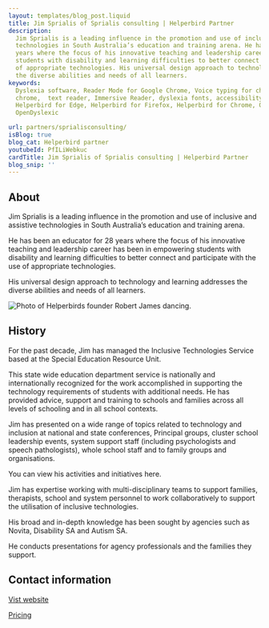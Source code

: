 ```yaml
---
layout: templates/blog_post.liquid
title: Jim Sprialis of Sprialis consulting | Helperbird Partner
description:
  Jim Sprialis is a leading influence in the promotion and use of inclusive and assistive
  technologies in South Australia’s education and training arena. He has been an educator for 28
  years where the focus of his innovative teaching and leadership career has been in empowering
  students with disability and learning difficulties to better connect and participate with the use
  of appropriate technologies. His universal design approach to technology and learning addresses
  the diverse abilities and needs of all learners.
keywords:
  Dyslexia software, Reader Mode for Google Chrome, Voice typing for chrome, Text to speech for
  chrome,  text reader, Immersive Reader, dyslexia fonts, accessibility software, dyslexia software,
  Helperbird for Edge, Helperbird for Firefox, Helperbird for Chrome, Opendyslexic for Chrome,
  OpenDyslexic

url: partners/sprialisconsulting/
isBlog: true
blog_cat: Helperbird partner
youtubeId: PfILiWebkuc
cardTitle: Jim Sprialis of Sprialis consulting | Helperbird Partner
blog_snip: ''
---
```


## About

Jim Sprialis is a leading influence in the promotion and use of inclusive and assistive technologies
in South Australia’s education and training arena.

He has been an educator for 28 years where the focus of his innovative teaching and leadership
career has been in empowering students with disability and learning difficulties to better connect
and participate with the use of appropriate technologies.

His universal design approach to technology and learning addresses the diverse abilities and needs
of all learners.

![Photo of Helperbirds founder Robert James dancing.](https://www.sprialisconsulting.com/uploads/3/0/7/0/30701617/dsc-0063_orig.jpg)

## History

For the past decade, Jim has managed the Inclusive Technologies Service based at the Special
Education Resource Unit.

This state wide education department service is nationally and internationally recognized for the
work accomplished in supporting the technology requirements of students with additional needs. He
has provided advice, support and training to schools and families across all levels of schooling and
in all school contexts.

Jim has presented on a wide range of topics related to technology and inclusion at national and
state conferences, Principal groups, cluster school leadership events, system support staff
(including psychologists and speech pathologists), whole school staff and to family groups and
organisations.

You can view his activities and initiatives here.

Jim has expertise working with multi-disciplinary teams to support families, therapists, school and
system personnel to work collaboratively to support the utilisation of inclusive technologies.

His broad and in-depth knowledge has been sought by agencies such as Novita, Disability SA and
Autism SA.

He conducts presentations for agency professionals and the families they support.

## Contact information

[Vist website](https://www.sprialisconsulting.com/about.html)

[Pricing](/pricing/)
